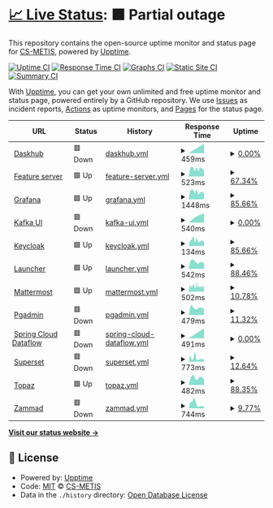 # [📈 Live Status](https://status.p3.csgroup.space): <!--live status--> **🟧 Partial outage**

This repository contains the open-source uptime monitor and status page for [CS-METIS](https://status.p3.csgroup.space), powered by [Upptime](https://github.com/upptime/upptime).

[![Uptime CI](https://github.com/CS-METIS/metis-dev-status-page/workflows/Uptime%20CI/badge.svg)](https://github.com/CS-METIS/metis-dev-status-page/actions?query=workflow%3A%22Uptime+CI%22)
[![Response Time CI](https://github.com/CS-METIS/metis-dev-status-page/workflows/Response%20Time%20CI/badge.svg)](https://github.com/CS-METIS/metis-dev-status-page/actions?query=workflow%3A%22Response+Time+CI%22)
[![Graphs CI](https://github.com/CS-METIS/metis-dev-status-page/workflows/Graphs%20CI/badge.svg)](https://github.com/CS-METIS/metis-dev-status-page/actions?query=workflow%3A%22Graphs+CI%22)
[![Static Site CI](https://github.com/CS-METIS/metis-dev-status-page/workflows/Static%20Site%20CI/badge.svg)](https://github.com/CS-METIS/metis-dev-status-page/actions?query=workflow%3A%22Static+Site+CI%22)
[![Summary CI](https://github.com/CS-METIS/metis-dev-status-page/workflows/Summary%20CI/badge.svg)](https://github.com/CS-METIS/metis-dev-status-page/actions?query=workflow%3A%22Summary+CI%22)

With [Upptime](https://upptime.js.org), you can get your own unlimited and free uptime monitor and status page, powered entirely by a GitHub repository. We use [Issues](https://github.com/CS-METIS/metis-dev-status-page/issues) as incident reports, [Actions](https://github.com/CS-METIS/metis-dev-status-page/actions) as uptime monitors, and [Pages](https://status.p3.csgroup.space) for the status page.

<!--start: status pages-->
<!-- This summary is generated by Upptime (https://github.com/upptime/upptime) -->
<!-- Do not edit this manually, your changes will be overwritten -->
<!-- prettier-ignore -->
| URL | Status | History | Response Time | Uptime |
| --- | ------ | ------- | ------------- | ------ |
| <img alt="" src="https://icons.duckduckgo.com/ip3/nb.p3.csgroup.space.ico" height="13"> [Daskhub](https://nb.p3.csgroup.space) | 🟥 Down | [daskhub.yml](https://github.com/CS-METIS/metis-dev-status-page/commits/HEAD/history/daskhub.yml) | <details><summary><img alt="Response time graph" src="./graphs/daskhub/response-time-week.png" height="20"> 459ms</summary><br><a href="https://status.p3.csgroup.space/history/daskhub"><img alt="Response time 415" src="https://img.shields.io/endpoint?url=https%3A%2F%2Fraw.githubusercontent.com%2FCS-METIS%2Fmetis-dev-status-page%2FHEAD%2Fapi%2Fdaskhub%2Fresponse-time.json"></a><br><a href="https://status.p3.csgroup.space/history/daskhub"><img alt="24-hour response time 0" src="https://img.shields.io/endpoint?url=https%3A%2F%2Fraw.githubusercontent.com%2FCS-METIS%2Fmetis-dev-status-page%2FHEAD%2Fapi%2Fdaskhub%2Fresponse-time-day.json"></a><br><a href="https://status.p3.csgroup.space/history/daskhub"><img alt="7-day response time 459" src="https://img.shields.io/endpoint?url=https%3A%2F%2Fraw.githubusercontent.com%2FCS-METIS%2Fmetis-dev-status-page%2FHEAD%2Fapi%2Fdaskhub%2Fresponse-time-week.json"></a><br><a href="https://status.p3.csgroup.space/history/daskhub"><img alt="30-day response time 459" src="https://img.shields.io/endpoint?url=https%3A%2F%2Fraw.githubusercontent.com%2FCS-METIS%2Fmetis-dev-status-page%2FHEAD%2Fapi%2Fdaskhub%2Fresponse-time-month.json"></a><br><a href="https://status.p3.csgroup.space/history/daskhub"><img alt="1-year response time 415" src="https://img.shields.io/endpoint?url=https%3A%2F%2Fraw.githubusercontent.com%2FCS-METIS%2Fmetis-dev-status-page%2FHEAD%2Fapi%2Fdaskhub%2Fresponse-time-year.json"></a></details> | <details><summary><a href="https://status.p3.csgroup.space/history/daskhub">0.00%</a></summary><a href="https://status.p3.csgroup.space/history/daskhub"><img alt="All-time uptime 0.02%" src="https://img.shields.io/endpoint?url=https%3A%2F%2Fraw.githubusercontent.com%2FCS-METIS%2Fmetis-dev-status-page%2FHEAD%2Fapi%2Fdaskhub%2Fuptime.json"></a><br><a href="https://status.p3.csgroup.space/history/daskhub"><img alt="24-hour uptime 0.00%" src="https://img.shields.io/endpoint?url=https%3A%2F%2Fraw.githubusercontent.com%2FCS-METIS%2Fmetis-dev-status-page%2FHEAD%2Fapi%2Fdaskhub%2Fuptime-day.json"></a><br><a href="https://status.p3.csgroup.space/history/daskhub"><img alt="7-day uptime 0.00%" src="https://img.shields.io/endpoint?url=https%3A%2F%2Fraw.githubusercontent.com%2FCS-METIS%2Fmetis-dev-status-page%2FHEAD%2Fapi%2Fdaskhub%2Fuptime-week.json"></a><br><a href="https://status.p3.csgroup.space/history/daskhub"><img alt="30-day uptime 0.00%" src="https://img.shields.io/endpoint?url=https%3A%2F%2Fraw.githubusercontent.com%2FCS-METIS%2Fmetis-dev-status-page%2FHEAD%2Fapi%2Fdaskhub%2Fuptime-month.json"></a><br><a href="https://status.p3.csgroup.space/history/daskhub"><img alt="1-year uptime 0.02%" src="https://img.shields.io/endpoint?url=https%3A%2F%2Fraw.githubusercontent.com%2FCS-METIS%2Fmetis-dev-status-page%2FHEAD%2Fapi%2Fdaskhub%2Fuptime-year.json"></a></details>
| <img alt="" src="https://icons.duckduckgo.com/ip3/feature.p3.csgroup.space.ico" height="13"> [Feature server](https://feature.p3.csgroup.space/) | 🟩 Up | [feature-server.yml](https://github.com/CS-METIS/metis-dev-status-page/commits/HEAD/history/feature-server.yml) | <details><summary><img alt="Response time graph" src="./graphs/feature-server/response-time-week.png" height="20"> 523ms</summary><br><a href="https://status.p3.csgroup.space/history/feature-server"><img alt="Response time 567" src="https://img.shields.io/endpoint?url=https%3A%2F%2Fraw.githubusercontent.com%2FCS-METIS%2Fmetis-dev-status-page%2FHEAD%2Fapi%2Ffeature-server%2Fresponse-time.json"></a><br><a href="https://status.p3.csgroup.space/history/feature-server"><img alt="24-hour response time 443" src="https://img.shields.io/endpoint?url=https%3A%2F%2Fraw.githubusercontent.com%2FCS-METIS%2Fmetis-dev-status-page%2FHEAD%2Fapi%2Ffeature-server%2Fresponse-time-day.json"></a><br><a href="https://status.p3.csgroup.space/history/feature-server"><img alt="7-day response time 523" src="https://img.shields.io/endpoint?url=https%3A%2F%2Fraw.githubusercontent.com%2FCS-METIS%2Fmetis-dev-status-page%2FHEAD%2Fapi%2Ffeature-server%2Fresponse-time-week.json"></a><br><a href="https://status.p3.csgroup.space/history/feature-server"><img alt="30-day response time 591" src="https://img.shields.io/endpoint?url=https%3A%2F%2Fraw.githubusercontent.com%2FCS-METIS%2Fmetis-dev-status-page%2FHEAD%2Fapi%2Ffeature-server%2Fresponse-time-month.json"></a><br><a href="https://status.p3.csgroup.space/history/feature-server"><img alt="1-year response time 567" src="https://img.shields.io/endpoint?url=https%3A%2F%2Fraw.githubusercontent.com%2FCS-METIS%2Fmetis-dev-status-page%2FHEAD%2Fapi%2Ffeature-server%2Fresponse-time-year.json"></a></details> | <details><summary><a href="https://status.p3.csgroup.space/history/feature-server">67.34%</a></summary><a href="https://status.p3.csgroup.space/history/feature-server"><img alt="All-time uptime 30.72%" src="https://img.shields.io/endpoint?url=https%3A%2F%2Fraw.githubusercontent.com%2FCS-METIS%2Fmetis-dev-status-page%2FHEAD%2Fapi%2Ffeature-server%2Fuptime.json"></a><br><a href="https://status.p3.csgroup.space/history/feature-server"><img alt="24-hour uptime 100.00%" src="https://img.shields.io/endpoint?url=https%3A%2F%2Fraw.githubusercontent.com%2FCS-METIS%2Fmetis-dev-status-page%2FHEAD%2Fapi%2Ffeature-server%2Fuptime-day.json"></a><br><a href="https://status.p3.csgroup.space/history/feature-server"><img alt="7-day uptime 67.34%" src="https://img.shields.io/endpoint?url=https%3A%2F%2Fraw.githubusercontent.com%2FCS-METIS%2Fmetis-dev-status-page%2FHEAD%2Fapi%2Ffeature-server%2Fuptime-week.json"></a><br><a href="https://status.p3.csgroup.space/history/feature-server"><img alt="30-day uptime 73.81%" src="https://img.shields.io/endpoint?url=https%3A%2F%2Fraw.githubusercontent.com%2FCS-METIS%2Fmetis-dev-status-page%2FHEAD%2Fapi%2Ffeature-server%2Fuptime-month.json"></a><br><a href="https://status.p3.csgroup.space/history/feature-server"><img alt="1-year uptime 30.72%" src="https://img.shields.io/endpoint?url=https%3A%2F%2Fraw.githubusercontent.com%2FCS-METIS%2Fmetis-dev-status-page%2FHEAD%2Fapi%2Ffeature-server%2Fuptime-year.json"></a></details>
| <img alt="" src="https://icons.duckduckgo.com/ip3/grafana.p3.csgroup.space.ico" height="13"> [Grafana](https://grafana.p3.csgroup.space) | 🟩 Up | [grafana.yml](https://github.com/CS-METIS/metis-dev-status-page/commits/HEAD/history/grafana.yml) | <details><summary><img alt="Response time graph" src="./graphs/grafana/response-time-week.png" height="20"> 1448ms</summary><br><a href="https://status.p3.csgroup.space/history/grafana"><img alt="Response time 1501" src="https://img.shields.io/endpoint?url=https%3A%2F%2Fraw.githubusercontent.com%2FCS-METIS%2Fmetis-dev-status-page%2FHEAD%2Fapi%2Fgrafana%2Fresponse-time.json"></a><br><a href="https://status.p3.csgroup.space/history/grafana"><img alt="24-hour response time 1170" src="https://img.shields.io/endpoint?url=https%3A%2F%2Fraw.githubusercontent.com%2FCS-METIS%2Fmetis-dev-status-page%2FHEAD%2Fapi%2Fgrafana%2Fresponse-time-day.json"></a><br><a href="https://status.p3.csgroup.space/history/grafana"><img alt="7-day response time 1448" src="https://img.shields.io/endpoint?url=https%3A%2F%2Fraw.githubusercontent.com%2FCS-METIS%2Fmetis-dev-status-page%2FHEAD%2Fapi%2Fgrafana%2Fresponse-time-week.json"></a><br><a href="https://status.p3.csgroup.space/history/grafana"><img alt="30-day response time 1619" src="https://img.shields.io/endpoint?url=https%3A%2F%2Fraw.githubusercontent.com%2FCS-METIS%2Fmetis-dev-status-page%2FHEAD%2Fapi%2Fgrafana%2Fresponse-time-month.json"></a><br><a href="https://status.p3.csgroup.space/history/grafana"><img alt="1-year response time 1501" src="https://img.shields.io/endpoint?url=https%3A%2F%2Fraw.githubusercontent.com%2FCS-METIS%2Fmetis-dev-status-page%2FHEAD%2Fapi%2Fgrafana%2Fresponse-time-year.json"></a></details> | <details><summary><a href="https://status.p3.csgroup.space/history/grafana">85.66%</a></summary><a href="https://status.p3.csgroup.space/history/grafana"><img alt="All-time uptime 89.54%" src="https://img.shields.io/endpoint?url=https%3A%2F%2Fraw.githubusercontent.com%2FCS-METIS%2Fmetis-dev-status-page%2FHEAD%2Fapi%2Fgrafana%2Fuptime.json"></a><br><a href="https://status.p3.csgroup.space/history/grafana"><img alt="24-hour uptime 100.00%" src="https://img.shields.io/endpoint?url=https%3A%2F%2Fraw.githubusercontent.com%2FCS-METIS%2Fmetis-dev-status-page%2FHEAD%2Fapi%2Fgrafana%2Fuptime-day.json"></a><br><a href="https://status.p3.csgroup.space/history/grafana"><img alt="7-day uptime 85.66%" src="https://img.shields.io/endpoint?url=https%3A%2F%2Fraw.githubusercontent.com%2FCS-METIS%2Fmetis-dev-status-page%2FHEAD%2Fapi%2Fgrafana%2Fuptime-week.json"></a><br><a href="https://status.p3.csgroup.space/history/grafana"><img alt="30-day uptime 96.56%" src="https://img.shields.io/endpoint?url=https%3A%2F%2Fraw.githubusercontent.com%2FCS-METIS%2Fmetis-dev-status-page%2FHEAD%2Fapi%2Fgrafana%2Fuptime-month.json"></a><br><a href="https://status.p3.csgroup.space/history/grafana"><img alt="1-year uptime 89.54%" src="https://img.shields.io/endpoint?url=https%3A%2F%2Fraw.githubusercontent.com%2FCS-METIS%2Fmetis-dev-status-page%2FHEAD%2Fapi%2Fgrafana%2Fuptime-year.json"></a></details>
| <img alt="" src="https://icons.duckduckgo.com/ip3/kafka.p3.csgroup.space.ico" height="13"> [Kafka UI](https://kafka.p3.csgroup.space) | 🟥 Down | [kafka-ui.yml](https://github.com/CS-METIS/metis-dev-status-page/commits/HEAD/history/kafka-ui.yml) | <details><summary><img alt="Response time graph" src="./graphs/kafka-ui/response-time-week.png" height="20"> 540ms</summary><br><a href="https://status.p3.csgroup.space/history/kafka-ui"><img alt="Response time 835" src="https://img.shields.io/endpoint?url=https%3A%2F%2Fraw.githubusercontent.com%2FCS-METIS%2Fmetis-dev-status-page%2FHEAD%2Fapi%2Fkafka-ui%2Fresponse-time.json"></a><br><a href="https://status.p3.csgroup.space/history/kafka-ui"><img alt="24-hour response time 0" src="https://img.shields.io/endpoint?url=https%3A%2F%2Fraw.githubusercontent.com%2FCS-METIS%2Fmetis-dev-status-page%2FHEAD%2Fapi%2Fkafka-ui%2Fresponse-time-day.json"></a><br><a href="https://status.p3.csgroup.space/history/kafka-ui"><img alt="7-day response time 540" src="https://img.shields.io/endpoint?url=https%3A%2F%2Fraw.githubusercontent.com%2FCS-METIS%2Fmetis-dev-status-page%2FHEAD%2Fapi%2Fkafka-ui%2Fresponse-time-week.json"></a><br><a href="https://status.p3.csgroup.space/history/kafka-ui"><img alt="30-day response time 815" src="https://img.shields.io/endpoint?url=https%3A%2F%2Fraw.githubusercontent.com%2FCS-METIS%2Fmetis-dev-status-page%2FHEAD%2Fapi%2Fkafka-ui%2Fresponse-time-month.json"></a><br><a href="https://status.p3.csgroup.space/history/kafka-ui"><img alt="1-year response time 835" src="https://img.shields.io/endpoint?url=https%3A%2F%2Fraw.githubusercontent.com%2FCS-METIS%2Fmetis-dev-status-page%2FHEAD%2Fapi%2Fkafka-ui%2Fresponse-time-year.json"></a></details> | <details><summary><a href="https://status.p3.csgroup.space/history/kafka-ui">0.00%</a></summary><a href="https://status.p3.csgroup.space/history/kafka-ui"><img alt="All-time uptime 27.01%" src="https://img.shields.io/endpoint?url=https%3A%2F%2Fraw.githubusercontent.com%2FCS-METIS%2Fmetis-dev-status-page%2FHEAD%2Fapi%2Fkafka-ui%2Fuptime.json"></a><br><a href="https://status.p3.csgroup.space/history/kafka-ui"><img alt="24-hour uptime 0.00%" src="https://img.shields.io/endpoint?url=https%3A%2F%2Fraw.githubusercontent.com%2FCS-METIS%2Fmetis-dev-status-page%2FHEAD%2Fapi%2Fkafka-ui%2Fuptime-day.json"></a><br><a href="https://status.p3.csgroup.space/history/kafka-ui"><img alt="7-day uptime 0.00%" src="https://img.shields.io/endpoint?url=https%3A%2F%2Fraw.githubusercontent.com%2FCS-METIS%2Fmetis-dev-status-page%2FHEAD%2Fapi%2Fkafka-ui%2Fuptime-week.json"></a><br><a href="https://status.p3.csgroup.space/history/kafka-ui"><img alt="30-day uptime 56.99%" src="https://img.shields.io/endpoint?url=https%3A%2F%2Fraw.githubusercontent.com%2FCS-METIS%2Fmetis-dev-status-page%2FHEAD%2Fapi%2Fkafka-ui%2Fuptime-month.json"></a><br><a href="https://status.p3.csgroup.space/history/kafka-ui"><img alt="1-year uptime 27.01%" src="https://img.shields.io/endpoint?url=https%3A%2F%2Fraw.githubusercontent.com%2FCS-METIS%2Fmetis-dev-status-page%2FHEAD%2Fapi%2Fkafka-ui%2Fuptime-year.json"></a></details>
| <img alt="" src="https://icons.duckduckgo.com/ip3/auth.p3.csgroup.space.ico" height="13"> [Keycloak](https://auth.p3.csgroup.space) | 🟩 Up | [keycloak.yml](https://github.com/CS-METIS/metis-dev-status-page/commits/HEAD/history/keycloak.yml) | <details><summary><img alt="Response time graph" src="./graphs/keycloak/response-time-week.png" height="20"> 134ms</summary><br><a href="https://status.p3.csgroup.space/history/keycloak"><img alt="Response time 127" src="https://img.shields.io/endpoint?url=https%3A%2F%2Fraw.githubusercontent.com%2FCS-METIS%2Fmetis-dev-status-page%2FHEAD%2Fapi%2Fkeycloak%2Fresponse-time.json"></a><br><a href="https://status.p3.csgroup.space/history/keycloak"><img alt="24-hour response time 93" src="https://img.shields.io/endpoint?url=https%3A%2F%2Fraw.githubusercontent.com%2FCS-METIS%2Fmetis-dev-status-page%2FHEAD%2Fapi%2Fkeycloak%2Fresponse-time-day.json"></a><br><a href="https://status.p3.csgroup.space/history/keycloak"><img alt="7-day response time 134" src="https://img.shields.io/endpoint?url=https%3A%2F%2Fraw.githubusercontent.com%2FCS-METIS%2Fmetis-dev-status-page%2FHEAD%2Fapi%2Fkeycloak%2Fresponse-time-week.json"></a><br><a href="https://status.p3.csgroup.space/history/keycloak"><img alt="30-day response time 134" src="https://img.shields.io/endpoint?url=https%3A%2F%2Fraw.githubusercontent.com%2FCS-METIS%2Fmetis-dev-status-page%2FHEAD%2Fapi%2Fkeycloak%2Fresponse-time-month.json"></a><br><a href="https://status.p3.csgroup.space/history/keycloak"><img alt="1-year response time 127" src="https://img.shields.io/endpoint?url=https%3A%2F%2Fraw.githubusercontent.com%2FCS-METIS%2Fmetis-dev-status-page%2FHEAD%2Fapi%2Fkeycloak%2Fresponse-time-year.json"></a></details> | <details><summary><a href="https://status.p3.csgroup.space/history/keycloak">85.66%</a></summary><a href="https://status.p3.csgroup.space/history/keycloak"><img alt="All-time uptime 89.59%" src="https://img.shields.io/endpoint?url=https%3A%2F%2Fraw.githubusercontent.com%2FCS-METIS%2Fmetis-dev-status-page%2FHEAD%2Fapi%2Fkeycloak%2Fuptime.json"></a><br><a href="https://status.p3.csgroup.space/history/keycloak"><img alt="24-hour uptime 100.00%" src="https://img.shields.io/endpoint?url=https%3A%2F%2Fraw.githubusercontent.com%2FCS-METIS%2Fmetis-dev-status-page%2FHEAD%2Fapi%2Fkeycloak%2Fuptime-day.json"></a><br><a href="https://status.p3.csgroup.space/history/keycloak"><img alt="7-day uptime 85.66%" src="https://img.shields.io/endpoint?url=https%3A%2F%2Fraw.githubusercontent.com%2FCS-METIS%2Fmetis-dev-status-page%2FHEAD%2Fapi%2Fkeycloak%2Fuptime-week.json"></a><br><a href="https://status.p3.csgroup.space/history/keycloak"><img alt="30-day uptime 96.67%" src="https://img.shields.io/endpoint?url=https%3A%2F%2Fraw.githubusercontent.com%2FCS-METIS%2Fmetis-dev-status-page%2FHEAD%2Fapi%2Fkeycloak%2Fuptime-month.json"></a><br><a href="https://status.p3.csgroup.space/history/keycloak"><img alt="1-year uptime 89.59%" src="https://img.shields.io/endpoint?url=https%3A%2F%2Fraw.githubusercontent.com%2FCS-METIS%2Fmetis-dev-status-page%2FHEAD%2Fapi%2Fkeycloak%2Fuptime-year.json"></a></details>
| <img alt="" src="https://icons.duckduckgo.com/ip3/p3.csgroup.space.ico" height="13"> [Launcher](https://p3.csgroup.space) | 🟩 Up | [launcher.yml](https://github.com/CS-METIS/metis-dev-status-page/commits/HEAD/history/launcher.yml) | <details><summary><img alt="Response time graph" src="./graphs/launcher/response-time-week.png" height="20"> 542ms</summary><br><a href="https://status.p3.csgroup.space/history/launcher"><img alt="Response time 615" src="https://img.shields.io/endpoint?url=https%3A%2F%2Fraw.githubusercontent.com%2FCS-METIS%2Fmetis-dev-status-page%2FHEAD%2Fapi%2Flauncher%2Fresponse-time.json"></a><br><a href="https://status.p3.csgroup.space/history/launcher"><img alt="24-hour response time 467" src="https://img.shields.io/endpoint?url=https%3A%2F%2Fraw.githubusercontent.com%2FCS-METIS%2Fmetis-dev-status-page%2FHEAD%2Fapi%2Flauncher%2Fresponse-time-day.json"></a><br><a href="https://status.p3.csgroup.space/history/launcher"><img alt="7-day response time 542" src="https://img.shields.io/endpoint?url=https%3A%2F%2Fraw.githubusercontent.com%2FCS-METIS%2Fmetis-dev-status-page%2FHEAD%2Fapi%2Flauncher%2Fresponse-time-week.json"></a><br><a href="https://status.p3.csgroup.space/history/launcher"><img alt="30-day response time 577" src="https://img.shields.io/endpoint?url=https%3A%2F%2Fraw.githubusercontent.com%2FCS-METIS%2Fmetis-dev-status-page%2FHEAD%2Fapi%2Flauncher%2Fresponse-time-month.json"></a><br><a href="https://status.p3.csgroup.space/history/launcher"><img alt="1-year response time 615" src="https://img.shields.io/endpoint?url=https%3A%2F%2Fraw.githubusercontent.com%2FCS-METIS%2Fmetis-dev-status-page%2FHEAD%2Fapi%2Flauncher%2Fresponse-time-year.json"></a></details> | <details><summary><a href="https://status.p3.csgroup.space/history/launcher">88.46%</a></summary><a href="https://status.p3.csgroup.space/history/launcher"><img alt="All-time uptime 87.66%" src="https://img.shields.io/endpoint?url=https%3A%2F%2Fraw.githubusercontent.com%2FCS-METIS%2Fmetis-dev-status-page%2FHEAD%2Fapi%2Flauncher%2Fuptime.json"></a><br><a href="https://status.p3.csgroup.space/history/launcher"><img alt="24-hour uptime 100.00%" src="https://img.shields.io/endpoint?url=https%3A%2F%2Fraw.githubusercontent.com%2FCS-METIS%2Fmetis-dev-status-page%2FHEAD%2Fapi%2Flauncher%2Fuptime-day.json"></a><br><a href="https://status.p3.csgroup.space/history/launcher"><img alt="7-day uptime 88.46%" src="https://img.shields.io/endpoint?url=https%3A%2F%2Fraw.githubusercontent.com%2FCS-METIS%2Fmetis-dev-status-page%2FHEAD%2Fapi%2Flauncher%2Fuptime-week.json"></a><br><a href="https://status.p3.csgroup.space/history/launcher"><img alt="30-day uptime 91.14%" src="https://img.shields.io/endpoint?url=https%3A%2F%2Fraw.githubusercontent.com%2FCS-METIS%2Fmetis-dev-status-page%2FHEAD%2Fapi%2Flauncher%2Fuptime-month.json"></a><br><a href="https://status.p3.csgroup.space/history/launcher"><img alt="1-year uptime 87.66%" src="https://img.shields.io/endpoint?url=https%3A%2F%2Fraw.githubusercontent.com%2FCS-METIS%2Fmetis-dev-status-page%2FHEAD%2Fapi%2Flauncher%2Fuptime-year.json"></a></details>
| <img alt="" src="https://icons.duckduckgo.com/ip3/chat.p3.csgroup.space.ico" height="13"> [Mattermost](https://chat.p3.csgroup.space) | 🟩 Up | [mattermost.yml](https://github.com/CS-METIS/metis-dev-status-page/commits/HEAD/history/mattermost.yml) | <details><summary><img alt="Response time graph" src="./graphs/mattermost/response-time-week.png" height="20"> 502ms</summary><br><a href="https://status.p3.csgroup.space/history/mattermost"><img alt="Response time 868" src="https://img.shields.io/endpoint?url=https%3A%2F%2Fraw.githubusercontent.com%2FCS-METIS%2Fmetis-dev-status-page%2FHEAD%2Fapi%2Fmattermost%2Fresponse-time.json"></a><br><a href="https://status.p3.csgroup.space/history/mattermost"><img alt="24-hour response time 474" src="https://img.shields.io/endpoint?url=https%3A%2F%2Fraw.githubusercontent.com%2FCS-METIS%2Fmetis-dev-status-page%2FHEAD%2Fapi%2Fmattermost%2Fresponse-time-day.json"></a><br><a href="https://status.p3.csgroup.space/history/mattermost"><img alt="7-day response time 502" src="https://img.shields.io/endpoint?url=https%3A%2F%2Fraw.githubusercontent.com%2FCS-METIS%2Fmetis-dev-status-page%2FHEAD%2Fapi%2Fmattermost%2Fresponse-time-week.json"></a><br><a href="https://status.p3.csgroup.space/history/mattermost"><img alt="30-day response time 1058" src="https://img.shields.io/endpoint?url=https%3A%2F%2Fraw.githubusercontent.com%2FCS-METIS%2Fmetis-dev-status-page%2FHEAD%2Fapi%2Fmattermost%2Fresponse-time-month.json"></a><br><a href="https://status.p3.csgroup.space/history/mattermost"><img alt="1-year response time 868" src="https://img.shields.io/endpoint?url=https%3A%2F%2Fraw.githubusercontent.com%2FCS-METIS%2Fmetis-dev-status-page%2FHEAD%2Fapi%2Fmattermost%2Fresponse-time-year.json"></a></details> | <details><summary><a href="https://status.p3.csgroup.space/history/mattermost">10.78%</a></summary><a href="https://status.p3.csgroup.space/history/mattermost"><img alt="All-time uptime 83.32%" src="https://img.shields.io/endpoint?url=https%3A%2F%2Fraw.githubusercontent.com%2FCS-METIS%2Fmetis-dev-status-page%2FHEAD%2Fapi%2Fmattermost%2Fuptime.json"></a><br><a href="https://status.p3.csgroup.space/history/mattermost"><img alt="24-hour uptime 1.64%" src="https://img.shields.io/endpoint?url=https%3A%2F%2Fraw.githubusercontent.com%2FCS-METIS%2Fmetis-dev-status-page%2FHEAD%2Fapi%2Fmattermost%2Fuptime-day.json"></a><br><a href="https://status.p3.csgroup.space/history/mattermost"><img alt="7-day uptime 10.78%" src="https://img.shields.io/endpoint?url=https%3A%2F%2Fraw.githubusercontent.com%2FCS-METIS%2Fmetis-dev-status-page%2FHEAD%2Fapi%2Fmattermost%2Fuptime-week.json"></a><br><a href="https://status.p3.csgroup.space/history/mattermost"><img alt="30-day uptime 78.68%" src="https://img.shields.io/endpoint?url=https%3A%2F%2Fraw.githubusercontent.com%2FCS-METIS%2Fmetis-dev-status-page%2FHEAD%2Fapi%2Fmattermost%2Fuptime-month.json"></a><br><a href="https://status.p3.csgroup.space/history/mattermost"><img alt="1-year uptime 83.32%" src="https://img.shields.io/endpoint?url=https%3A%2F%2Fraw.githubusercontent.com%2FCS-METIS%2Fmetis-dev-status-page%2FHEAD%2Fapi%2Fmattermost%2Fuptime-year.json"></a></details>
| <img alt="" src="https://icons.duckduckgo.com/ip3/pgadmin.p3.csgroup.space.ico" height="13"> [Pgadmin](https://pgadmin.p3.csgroup.space) | 🟥 Down | [pgadmin.yml](https://github.com/CS-METIS/metis-dev-status-page/commits/HEAD/history/pgadmin.yml) | <details><summary><img alt="Response time graph" src="./graphs/pgadmin/response-time-week.png" height="20"> 479ms</summary><br><a href="https://status.p3.csgroup.space/history/pgadmin"><img alt="Response time 657" src="https://img.shields.io/endpoint?url=https%3A%2F%2Fraw.githubusercontent.com%2FCS-METIS%2Fmetis-dev-status-page%2FHEAD%2Fapi%2Fpgadmin%2Fresponse-time.json"></a><br><a href="https://status.p3.csgroup.space/history/pgadmin"><img alt="24-hour response time 369" src="https://img.shields.io/endpoint?url=https%3A%2F%2Fraw.githubusercontent.com%2FCS-METIS%2Fmetis-dev-status-page%2FHEAD%2Fapi%2Fpgadmin%2Fresponse-time-day.json"></a><br><a href="https://status.p3.csgroup.space/history/pgadmin"><img alt="7-day response time 479" src="https://img.shields.io/endpoint?url=https%3A%2F%2Fraw.githubusercontent.com%2FCS-METIS%2Fmetis-dev-status-page%2FHEAD%2Fapi%2Fpgadmin%2Fresponse-time-week.json"></a><br><a href="https://status.p3.csgroup.space/history/pgadmin"><img alt="30-day response time 656" src="https://img.shields.io/endpoint?url=https%3A%2F%2Fraw.githubusercontent.com%2FCS-METIS%2Fmetis-dev-status-page%2FHEAD%2Fapi%2Fpgadmin%2Fresponse-time-month.json"></a><br><a href="https://status.p3.csgroup.space/history/pgadmin"><img alt="1-year response time 657" src="https://img.shields.io/endpoint?url=https%3A%2F%2Fraw.githubusercontent.com%2FCS-METIS%2Fmetis-dev-status-page%2FHEAD%2Fapi%2Fpgadmin%2Fresponse-time-year.json"></a></details> | <details><summary><a href="https://status.p3.csgroup.space/history/pgadmin">11.32%</a></summary><a href="https://status.p3.csgroup.space/history/pgadmin"><img alt="All-time uptime 83.60%" src="https://img.shields.io/endpoint?url=https%3A%2F%2Fraw.githubusercontent.com%2FCS-METIS%2Fmetis-dev-status-page%2FHEAD%2Fapi%2Fpgadmin%2Fuptime.json"></a><br><a href="https://status.p3.csgroup.space/history/pgadmin"><img alt="24-hour uptime 0.00%" src="https://img.shields.io/endpoint?url=https%3A%2F%2Fraw.githubusercontent.com%2FCS-METIS%2Fmetis-dev-status-page%2FHEAD%2Fapi%2Fpgadmin%2Fuptime-day.json"></a><br><a href="https://status.p3.csgroup.space/history/pgadmin"><img alt="7-day uptime 11.32%" src="https://img.shields.io/endpoint?url=https%3A%2F%2Fraw.githubusercontent.com%2FCS-METIS%2Fmetis-dev-status-page%2FHEAD%2Fapi%2Fpgadmin%2Fuptime-week.json"></a><br><a href="https://status.p3.csgroup.space/history/pgadmin"><img alt="30-day uptime 79.48%" src="https://img.shields.io/endpoint?url=https%3A%2F%2Fraw.githubusercontent.com%2FCS-METIS%2Fmetis-dev-status-page%2FHEAD%2Fapi%2Fpgadmin%2Fuptime-month.json"></a><br><a href="https://status.p3.csgroup.space/history/pgadmin"><img alt="1-year uptime 83.60%" src="https://img.shields.io/endpoint?url=https%3A%2F%2Fraw.githubusercontent.com%2FCS-METIS%2Fmetis-dev-status-page%2FHEAD%2Fapi%2Fpgadmin%2Fuptime-year.json"></a></details>
| <img alt="" src="https://icons.duckduckgo.com/ip3/processing.p3.csgroup.space.ico" height="13"> [Spring Cloud Dataflow](https://processing.p3.csgroup.space) | 🟥 Down | [spring-cloud-dataflow.yml](https://github.com/CS-METIS/metis-dev-status-page/commits/HEAD/history/spring-cloud-dataflow.yml) | <details><summary><img alt="Response time graph" src="./graphs/spring-cloud-dataflow/response-time-week.png" height="20"> 491ms</summary><br><a href="https://status.p3.csgroup.space/history/spring-cloud-dataflow"><img alt="Response time 513" src="https://img.shields.io/endpoint?url=https%3A%2F%2Fraw.githubusercontent.com%2FCS-METIS%2Fmetis-dev-status-page%2FHEAD%2Fapi%2Fspring-cloud-dataflow%2Fresponse-time.json"></a><br><a href="https://status.p3.csgroup.space/history/spring-cloud-dataflow"><img alt="24-hour response time 0" src="https://img.shields.io/endpoint?url=https%3A%2F%2Fraw.githubusercontent.com%2FCS-METIS%2Fmetis-dev-status-page%2FHEAD%2Fapi%2Fspring-cloud-dataflow%2Fresponse-time-day.json"></a><br><a href="https://status.p3.csgroup.space/history/spring-cloud-dataflow"><img alt="7-day response time 491" src="https://img.shields.io/endpoint?url=https%3A%2F%2Fraw.githubusercontent.com%2FCS-METIS%2Fmetis-dev-status-page%2FHEAD%2Fapi%2Fspring-cloud-dataflow%2Fresponse-time-week.json"></a><br><a href="https://status.p3.csgroup.space/history/spring-cloud-dataflow"><img alt="30-day response time 562" src="https://img.shields.io/endpoint?url=https%3A%2F%2Fraw.githubusercontent.com%2FCS-METIS%2Fmetis-dev-status-page%2FHEAD%2Fapi%2Fspring-cloud-dataflow%2Fresponse-time-month.json"></a><br><a href="https://status.p3.csgroup.space/history/spring-cloud-dataflow"><img alt="1-year response time 513" src="https://img.shields.io/endpoint?url=https%3A%2F%2Fraw.githubusercontent.com%2FCS-METIS%2Fmetis-dev-status-page%2FHEAD%2Fapi%2Fspring-cloud-dataflow%2Fresponse-time-year.json"></a></details> | <details><summary><a href="https://status.p3.csgroup.space/history/spring-cloud-dataflow">0.00%</a></summary><a href="https://status.p3.csgroup.space/history/spring-cloud-dataflow"><img alt="All-time uptime 0.00%" src="https://img.shields.io/endpoint?url=https%3A%2F%2Fraw.githubusercontent.com%2FCS-METIS%2Fmetis-dev-status-page%2FHEAD%2Fapi%2Fspring-cloud-dataflow%2Fuptime.json"></a><br><a href="https://status.p3.csgroup.space/history/spring-cloud-dataflow"><img alt="24-hour uptime 0.00%" src="https://img.shields.io/endpoint?url=https%3A%2F%2Fraw.githubusercontent.com%2FCS-METIS%2Fmetis-dev-status-page%2FHEAD%2Fapi%2Fspring-cloud-dataflow%2Fuptime-day.json"></a><br><a href="https://status.p3.csgroup.space/history/spring-cloud-dataflow"><img alt="7-day uptime 0.00%" src="https://img.shields.io/endpoint?url=https%3A%2F%2Fraw.githubusercontent.com%2FCS-METIS%2Fmetis-dev-status-page%2FHEAD%2Fapi%2Fspring-cloud-dataflow%2Fuptime-week.json"></a><br><a href="https://status.p3.csgroup.space/history/spring-cloud-dataflow"><img alt="30-day uptime 0.00%" src="https://img.shields.io/endpoint?url=https%3A%2F%2Fraw.githubusercontent.com%2FCS-METIS%2Fmetis-dev-status-page%2FHEAD%2Fapi%2Fspring-cloud-dataflow%2Fuptime-month.json"></a><br><a href="https://status.p3.csgroup.space/history/spring-cloud-dataflow"><img alt="1-year uptime 0.00%" src="https://img.shields.io/endpoint?url=https%3A%2F%2Fraw.githubusercontent.com%2FCS-METIS%2Fmetis-dev-status-page%2FHEAD%2Fapi%2Fspring-cloud-dataflow%2Fuptime-year.json"></a></details>
| <img alt="" src="https://icons.duckduckgo.com/ip3/superset.p3.csgroup.space.ico" height="13"> [Superset](https://superset.p3.csgroup.space) | 🟥 Down | [superset.yml](https://github.com/CS-METIS/metis-dev-status-page/commits/HEAD/history/superset.yml) | <details><summary><img alt="Response time graph" src="./graphs/superset/response-time-week.png" height="20"> 773ms</summary><br><a href="https://status.p3.csgroup.space/history/superset"><img alt="Response time 1469" src="https://img.shields.io/endpoint?url=https%3A%2F%2Fraw.githubusercontent.com%2FCS-METIS%2Fmetis-dev-status-page%2FHEAD%2Fapi%2Fsuperset%2Fresponse-time.json"></a><br><a href="https://status.p3.csgroup.space/history/superset"><img alt="24-hour response time 364" src="https://img.shields.io/endpoint?url=https%3A%2F%2Fraw.githubusercontent.com%2FCS-METIS%2Fmetis-dev-status-page%2FHEAD%2Fapi%2Fsuperset%2Fresponse-time-day.json"></a><br><a href="https://status.p3.csgroup.space/history/superset"><img alt="7-day response time 773" src="https://img.shields.io/endpoint?url=https%3A%2F%2Fraw.githubusercontent.com%2FCS-METIS%2Fmetis-dev-status-page%2FHEAD%2Fapi%2Fsuperset%2Fresponse-time-week.json"></a><br><a href="https://status.p3.csgroup.space/history/superset"><img alt="30-day response time 1684" src="https://img.shields.io/endpoint?url=https%3A%2F%2Fraw.githubusercontent.com%2FCS-METIS%2Fmetis-dev-status-page%2FHEAD%2Fapi%2Fsuperset%2Fresponse-time-month.json"></a><br><a href="https://status.p3.csgroup.space/history/superset"><img alt="1-year response time 1469" src="https://img.shields.io/endpoint?url=https%3A%2F%2Fraw.githubusercontent.com%2FCS-METIS%2Fmetis-dev-status-page%2FHEAD%2Fapi%2Fsuperset%2Fresponse-time-year.json"></a></details> | <details><summary><a href="https://status.p3.csgroup.space/history/superset">12.64%</a></summary><a href="https://status.p3.csgroup.space/history/superset"><img alt="All-time uptime 83.60%" src="https://img.shields.io/endpoint?url=https%3A%2F%2Fraw.githubusercontent.com%2FCS-METIS%2Fmetis-dev-status-page%2FHEAD%2Fapi%2Fsuperset%2Fuptime.json"></a><br><a href="https://status.p3.csgroup.space/history/superset"><img alt="24-hour uptime 0.00%" src="https://img.shields.io/endpoint?url=https%3A%2F%2Fraw.githubusercontent.com%2FCS-METIS%2Fmetis-dev-status-page%2FHEAD%2Fapi%2Fsuperset%2Fuptime-day.json"></a><br><a href="https://status.p3.csgroup.space/history/superset"><img alt="7-day uptime 12.64%" src="https://img.shields.io/endpoint?url=https%3A%2F%2Fraw.githubusercontent.com%2FCS-METIS%2Fmetis-dev-status-page%2FHEAD%2Fapi%2Fsuperset%2Fuptime-week.json"></a><br><a href="https://status.p3.csgroup.space/history/superset"><img alt="30-day uptime 79.53%" src="https://img.shields.io/endpoint?url=https%3A%2F%2Fraw.githubusercontent.com%2FCS-METIS%2Fmetis-dev-status-page%2FHEAD%2Fapi%2Fsuperset%2Fuptime-month.json"></a><br><a href="https://status.p3.csgroup.space/history/superset"><img alt="1-year uptime 83.60%" src="https://img.shields.io/endpoint?url=https%3A%2F%2Fraw.githubusercontent.com%2FCS-METIS%2Fmetis-dev-status-page%2FHEAD%2Fapi%2Fsuperset%2Fuptime-year.json"></a></details>
| <img alt="" src="https://icons.duckduckgo.com/ip3/topaz.p3.csgroup.space.ico" height="13"> [Topaz](https://topaz.p3.csgroup.space) | 🟩 Up | [topaz.yml](https://github.com/CS-METIS/metis-dev-status-page/commits/HEAD/history/topaz.yml) | <details><summary><img alt="Response time graph" src="./graphs/topaz/response-time-week.png" height="20"> 482ms</summary><br><a href="https://status.p3.csgroup.space/history/topaz"><img alt="Response time 507" src="https://img.shields.io/endpoint?url=https%3A%2F%2Fraw.githubusercontent.com%2FCS-METIS%2Fmetis-dev-status-page%2FHEAD%2Fapi%2Ftopaz%2Fresponse-time.json"></a><br><a href="https://status.p3.csgroup.space/history/topaz"><img alt="24-hour response time 368" src="https://img.shields.io/endpoint?url=https%3A%2F%2Fraw.githubusercontent.com%2FCS-METIS%2Fmetis-dev-status-page%2FHEAD%2Fapi%2Ftopaz%2Fresponse-time-day.json"></a><br><a href="https://status.p3.csgroup.space/history/topaz"><img alt="7-day response time 482" src="https://img.shields.io/endpoint?url=https%3A%2F%2Fraw.githubusercontent.com%2FCS-METIS%2Fmetis-dev-status-page%2FHEAD%2Fapi%2Ftopaz%2Fresponse-time-week.json"></a><br><a href="https://status.p3.csgroup.space/history/topaz"><img alt="30-day response time 525" src="https://img.shields.io/endpoint?url=https%3A%2F%2Fraw.githubusercontent.com%2FCS-METIS%2Fmetis-dev-status-page%2FHEAD%2Fapi%2Ftopaz%2Fresponse-time-month.json"></a><br><a href="https://status.p3.csgroup.space/history/topaz"><img alt="1-year response time 507" src="https://img.shields.io/endpoint?url=https%3A%2F%2Fraw.githubusercontent.com%2FCS-METIS%2Fmetis-dev-status-page%2FHEAD%2Fapi%2Ftopaz%2Fresponse-time-year.json"></a></details> | <details><summary><a href="https://status.p3.csgroup.space/history/topaz">88.35%</a></summary><a href="https://status.p3.csgroup.space/history/topaz"><img alt="All-time uptime 89.80%" src="https://img.shields.io/endpoint?url=https%3A%2F%2Fraw.githubusercontent.com%2FCS-METIS%2Fmetis-dev-status-page%2FHEAD%2Fapi%2Ftopaz%2Fuptime.json"></a><br><a href="https://status.p3.csgroup.space/history/topaz"><img alt="24-hour uptime 100.00%" src="https://img.shields.io/endpoint?url=https%3A%2F%2Fraw.githubusercontent.com%2FCS-METIS%2Fmetis-dev-status-page%2FHEAD%2Fapi%2Ftopaz%2Fuptime-day.json"></a><br><a href="https://status.p3.csgroup.space/history/topaz"><img alt="7-day uptime 88.35%" src="https://img.shields.io/endpoint?url=https%3A%2F%2Fraw.githubusercontent.com%2FCS-METIS%2Fmetis-dev-status-page%2FHEAD%2Fapi%2Ftopaz%2Fuptime-week.json"></a><br><a href="https://status.p3.csgroup.space/history/topaz"><img alt="30-day uptime 97.25%" src="https://img.shields.io/endpoint?url=https%3A%2F%2Fraw.githubusercontent.com%2FCS-METIS%2Fmetis-dev-status-page%2FHEAD%2Fapi%2Ftopaz%2Fuptime-month.json"></a><br><a href="https://status.p3.csgroup.space/history/topaz"><img alt="1-year uptime 89.80%" src="https://img.shields.io/endpoint?url=https%3A%2F%2Fraw.githubusercontent.com%2FCS-METIS%2Fmetis-dev-status-page%2FHEAD%2Fapi%2Ftopaz%2Fuptime-year.json"></a></details>
| <img alt="" src="https://icons.duckduckgo.com/ip3/null.ico" height="13"> [Zammad](help.p3.csgroup.space) | 🟥 Down | [zammad.yml](https://github.com/CS-METIS/metis-dev-status-page/commits/HEAD/history/zammad.yml) | <details><summary><img alt="Response time graph" src="./graphs/zammad/response-time-week.png" height="20"> 744ms</summary><br><a href="https://status.p3.csgroup.space/history/zammad"><img alt="Response time 945" src="https://img.shields.io/endpoint?url=https%3A%2F%2Fraw.githubusercontent.com%2FCS-METIS%2Fmetis-dev-status-page%2FHEAD%2Fapi%2Fzammad%2Fresponse-time.json"></a><br><a href="https://status.p3.csgroup.space/history/zammad"><img alt="24-hour response time 265" src="https://img.shields.io/endpoint?url=https%3A%2F%2Fraw.githubusercontent.com%2FCS-METIS%2Fmetis-dev-status-page%2FHEAD%2Fapi%2Fzammad%2Fresponse-time-day.json"></a><br><a href="https://status.p3.csgroup.space/history/zammad"><img alt="7-day response time 744" src="https://img.shields.io/endpoint?url=https%3A%2F%2Fraw.githubusercontent.com%2FCS-METIS%2Fmetis-dev-status-page%2FHEAD%2Fapi%2Fzammad%2Fresponse-time-week.json"></a><br><a href="https://status.p3.csgroup.space/history/zammad"><img alt="30-day response time 1118" src="https://img.shields.io/endpoint?url=https%3A%2F%2Fraw.githubusercontent.com%2FCS-METIS%2Fmetis-dev-status-page%2FHEAD%2Fapi%2Fzammad%2Fresponse-time-month.json"></a><br><a href="https://status.p3.csgroup.space/history/zammad"><img alt="1-year response time 945" src="https://img.shields.io/endpoint?url=https%3A%2F%2Fraw.githubusercontent.com%2FCS-METIS%2Fmetis-dev-status-page%2FHEAD%2Fapi%2Fzammad%2Fresponse-time-year.json"></a></details> | <details><summary><a href="https://status.p3.csgroup.space/history/zammad">9.77%</a></summary><a href="https://status.p3.csgroup.space/history/zammad"><img alt="All-time uptime 83.23%" src="https://img.shields.io/endpoint?url=https%3A%2F%2Fraw.githubusercontent.com%2FCS-METIS%2Fmetis-dev-status-page%2FHEAD%2Fapi%2Fzammad%2Fuptime.json"></a><br><a href="https://status.p3.csgroup.space/history/zammad"><img alt="24-hour uptime 0.00%" src="https://img.shields.io/endpoint?url=https%3A%2F%2Fraw.githubusercontent.com%2FCS-METIS%2Fmetis-dev-status-page%2FHEAD%2Fapi%2Fzammad%2Fuptime-day.json"></a><br><a href="https://status.p3.csgroup.space/history/zammad"><img alt="7-day uptime 9.77%" src="https://img.shields.io/endpoint?url=https%3A%2F%2Fraw.githubusercontent.com%2FCS-METIS%2Fmetis-dev-status-page%2FHEAD%2Fapi%2Fzammad%2Fuptime-week.json"></a><br><a href="https://status.p3.csgroup.space/history/zammad"><img alt="30-day uptime 78.56%" src="https://img.shields.io/endpoint?url=https%3A%2F%2Fraw.githubusercontent.com%2FCS-METIS%2Fmetis-dev-status-page%2FHEAD%2Fapi%2Fzammad%2Fuptime-month.json"></a><br><a href="https://status.p3.csgroup.space/history/zammad"><img alt="1-year uptime 83.23%" src="https://img.shields.io/endpoint?url=https%3A%2F%2Fraw.githubusercontent.com%2FCS-METIS%2Fmetis-dev-status-page%2FHEAD%2Fapi%2Fzammad%2Fuptime-year.json"></a></details>

<!--end: status pages-->

[**Visit our status website →**](https://status.p3.csgroup.space)

## 📄 License

- Powered by: [Upptime](https://github.com/upptime/upptime)
- Code: [MIT](./LICENSE) © [CS-METIS](https://status.p3.csgroup.space)
- Data in the `./history` directory: [Open Database License](https://opendatacommons.org/licenses/odbl/1-0/)
